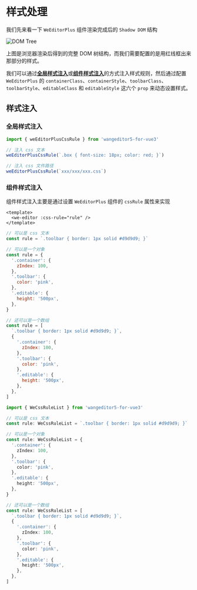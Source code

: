 # 样式处理

我们先来看一下 `WeEditorPlus` 组件渲染完成后的 `Shadow DOM` 结构

![DOM Tree](/images/shadow.png)

上图是浏览器渲染后得到的完整 DOM 树结构，而我们需要配置的是用红线框出来那部分的样式。

我们可以通过[**全局样式注入**](#全局样式注入)或[**组件样式注入**](#组件样式注入)的方式注入样式规则，然后通过配置 `WeEditorPlus` 的 `containerClass`、`containerStyle`、`toolbarClass`、`toolbarStyle`、`editableClass` 和 `editableStyle` 这六个 `prop` 来动态设置样式。

## 样式注入

### 全局样式注入

```ts
import { weEditorPlusCssRule } from 'wangeditor5-for-vue3'

// 注入 css 文本
weEditorPlusCssRule(`.box { font-size: 18px; color: red; }`)

// 注入 css 文件路径
weEditorPlusCssRule(`xxx/xxx/xxx.css`)
```

### 组件样式注入

组件样式注入主要是通过设置 `WeEditorPlus` 组件的 `cssRule` 属性来实现

```vue
<template>
  <we-editor :css-rule="rule" />
</template>
```

<CodeGroup>
  <CodeGroupItem title="JS">

```js
// 可以是 css 文本
const rule = `.toolbar { border: 1px solid #d9d9d9; }`

// 可以是一个对象
const rule = {
  '.container': {
    zIndex: 100,
  },
  '.toolbar': {
    color: 'pink',
  },
  '.editable': {
    height: '500px',
  },
}

// 还可以是一个数组
const rule = [
  `.toolbar { border: 1px solid #d9d9d9; }`,
  {
    '.container': {
      zIndex: 100,
    },
    '.toolbar': {
      color: 'pink',
    },
    '.editable': {
      height: '500px',
    },
  },
]
```

  </CodeGroupItem>

  <CodeGroupItem title="TS" active>

```ts
import { WeCssRuleList } from 'wangeditor5-for-vue3'

// 可以是 css 文本
const rule: WeCssRuleList = `.toolbar { border: 1px solid #d9d9d9; }`

// 可以是一个对象
const rule: WeCssRuleList = {
  '.container': {
    zIndex: 100,
  },
  '.toolbar': {
    color: 'pink',
  },
  '.editable': {
    height: '500px',
  },
}

// 还可以是一个数组
const rule: WeCssRuleList = [
  `.toolbar { border: 1px solid #d9d9d9; }`,
  {
    '.container': {
      zIndex: 100,
    },
    '.toolbar': {
      color: 'pink',
    },
    '.editable': {
      height: '500px',
    },
  },
]
```

  </CodeGroupItem>
</CodeGroup>
